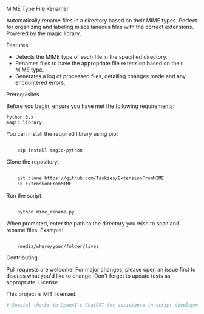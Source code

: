 MIME Type File Renamer

Automatically rename files in a directory based on their MIME types. Perfect for organizing and labeling miscellaneous files with the correct extensions. Powered by the magic library.

Features

- Detects the MIME type of each file in the specified directory.
- Renames files to have the appropriate file extension based on their MIME type.
- Generates a log of processed files, detailing changes made and any encountered errors.

Prerequisites

Before you begin, ensure you have met the following requirements:

    Python 3.x
    magic library

You can install the required library using pip:

```bash

    pip install magic-python
```

Clone the repository:

```bash

    git clone https://github.com/Taskies/ExtensionFromMIME
    cd ExtensionFromMIME
```
Run the script:

```bash

    python mime_rename.py
```
When prompted, enter the path to the directory you wish to scan and rename files.
Example:

```bash

    /media/where/your/folder/lives
```
Contributing

Pull requests are welcome! For major changes, please open an issue first to discuss what you'd like to change. Don't forget to update tests as appropriate.
License

This project is MIT licensed.

```graphql
# Special thanks to OpenAI's ChatGPT for assistance in script development.
```
